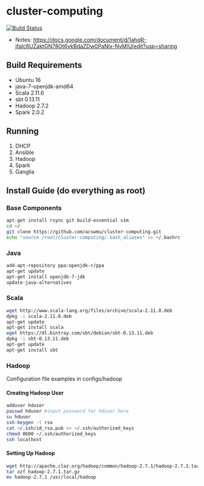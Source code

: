 # cluster-computing

[![Build Status](https://travis-ci.org/acswmu/cluster-computing.svg?branch=master)](https://travis-ci.org/acswmu/cluster-computing)
- Notes: https://docs.google.com/document/d/1ahgR-jfalc6UZaktGN78Ot6vkBdaZDw0PaNIx-NyMlU/edit?usp=sharing

## Build Requirements
- Ubuntu 16
- java-7-openjdk-amd64
- Scala 2.11.6
- sbt 0.13.11 
- Hadoop 2.7.2
- Spark 2.0.2

## Running
1. DHCP
2. Ansible
3. Hadoop
4. Spark
5. Ganglia

## Install Guide (do everything as root)

### Base Components
```bash
apt-get install rsync git build-essential vim
cd ~/
git clone https://github.com/acswmu/cluster-computing.git
echo "source /root/cluster-computing/.bash_aliases" >> ~/.bashrc
```

### Java
```bash
add-apt-repository ppa:openjdk-r/ppa
apt-get update
apt-get install openjdk-7-jdk
update-java-alternatives
```
### Scala
```bash
wget http://www.scala-lang.org/files/archive/scala-2.11.8.deb
dpkg -i scala-2.11.8.deb
apt-get update
apt-get install scala
wget https://dl.bintray.com/sbt/debian/sbt-0.13.11.deb
dpkg -i sbt-0.13.11.deb
apt-get update
apt-get install sbt
```

### Hadoop
Configuration file examples in configs/hadoop

#### Creating Hadoop User
```bash
adduser hduser
passwd hduser #input password for hduser here
su hduser
ssh-keygen -t rsa
cat ~/.ssh/id_rsa.pub >> ~/.ssh/authorized_keys
chmod 0600 ~/.ssh/authorized_keys
ssh localhost
```
#### Setting Up Hadoop
```bash
wget http://apache.claz.org/hadoop/common/hadoop-2.7.1/hadoop-2.7.1.tar.gz
tar xzf hadoop-2.7.1.tar.gz
mv hadoop-2.7.1 /usr/local/hadoop
```





